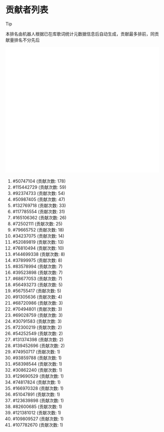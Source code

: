 # 贡献者列表

> [!TIP]
> 本排名由机器人根据已在库歌词统计元数据信息后自动生成，贡献最多排前，同贡献量排名不分先后

![贡献者头像画廊](./CONTRIBUTORS.svg)

1. #50747104 (贡献次数: 178)
2. #115442729 (贡献次数: 59)
3. #92374733 (贡献次数: 54)
4. #50987405 (贡献次数: 47)
5. #132769718 (贡献次数: 33)
6. #117785554 (贡献次数: 31)
7. #165106362 (贡献次数: 26)
8. #72502111 (贡献次数: 25)
9. #79665752 (贡献次数: 18)
10. #34237075 (贡献次数: 14)
11. #52089819 (贡献次数: 13)
12. #76810494 (贡献次数: 10)
13. #144699338 (贡献次数: 8)
14. #37899975 (贡献次数: 8)
15. #83578994 (贡献次数: 7)
16. #39523898 (贡献次数: 7)
17. #68677053 (贡献次数: 7)
18. #56493273 (贡献次数: 5)
19. #56755417 (贡献次数: 5)
20. #91305636 (贡献次数: 4)
21. #68720986 (贡献次数: 3)
22. #70494801 (贡献次数: 3)
23. #69028759 (贡献次数: 3)
24. #30791583 (贡献次数: 3)
25. #72300219 (贡献次数: 2)
26. #54252549 (贡献次数: 2)
27. #131374398 (贡献次数: 2)
28. #139452696 (贡献次数: 2)
29. #74950717 (贡献次数: 1)
30. #93859788 (贡献次数: 1)
31. #58398544 (贡献次数: 1)
32. #30862240 (贡献次数: 1)
33. #129690529 (贡献次数: 1)
34. #74817824 (贡献次数: 1)
35. #166970328 (贡献次数: 1)
36. #51047891 (贡献次数: 1)
37. #123639898 (贡献次数: 1)
38. #82600685 (贡献次数: 1)
39. #121381012 (贡献次数: 1)
40. #109809527 (贡献次数: 1)
41. #107782670 (贡献次数: 1)
